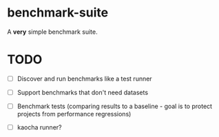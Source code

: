 # benchmark-suite

A **very** simple benchmark suite.

# TODO

- [ ] Discover and run benchmarks like a test runner
- [ ] Support benchmarks that don't need datasets
- [ ] Benchmark tests (comparing results to a baseline - goal is to protect projects from performance regressions)
- [ ] kaocha runner?

